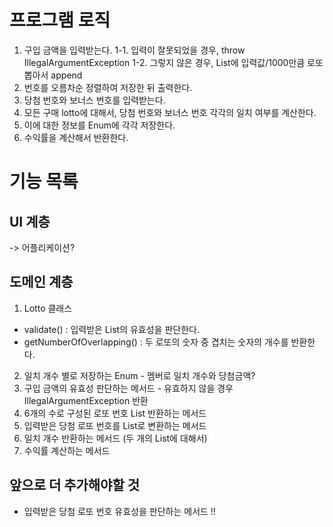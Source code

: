 # 프로그램 로직
1. 구입 금액을 입력받는다.
1-1. 입력이 잘못되었을 경우, throw IllegalArgumentException 
1-2. 그렇지 않은 경우, List<lotto>에 입력값/1000만큼 로또 뽑아서 append
2. 번호를 오름차순 정렬하여 저장한 뒤 출력한다.
3. 당첨 번호와 보너스 번호를 입력받는다.
4. 모든 구매 lotto에 대해서, 당첨 번호와 보너스 번호 각각의 일치 여부를 계산한다.
5. 이에 대한 정보를 Enum에 각각 저장한다.
6. 수익률을 계산해서 반환한다.
# 기능 목록

## UI 계층
 -> 어플리케이션?

## 도메인 계층
1. Lotto 클래스
 - validate() : 입력받은 List의 유효성을 판단한다.
 - getNumberOfOverlapping() : 두 로또의 숫자 중 겹치는 숫자의 개수를 반환한다.

2. 일치 개수 별로 저장하는 Enum - 멤버로 일치 개수와 당첨금액?
3. 구입 금액의 유효성 판단하는 메서드 - 유효하지 않을 경우 IllegalArgumentException 반환
4. 6개의 수로 구성된 로또 번호 List 반환하는 메서드
5. 입력받은 당첨 로또 번호를 List로 변환하는 메서드
6. 일치 개수 반환하는 메서드 (두 개의 List에 대해서)
7. 수익률 계산하는 메서드


## 앞으로 더 추가해야할 것
 - 입력받은 당첨 로또 번호 유효성을 판단하는 메서드 !!
